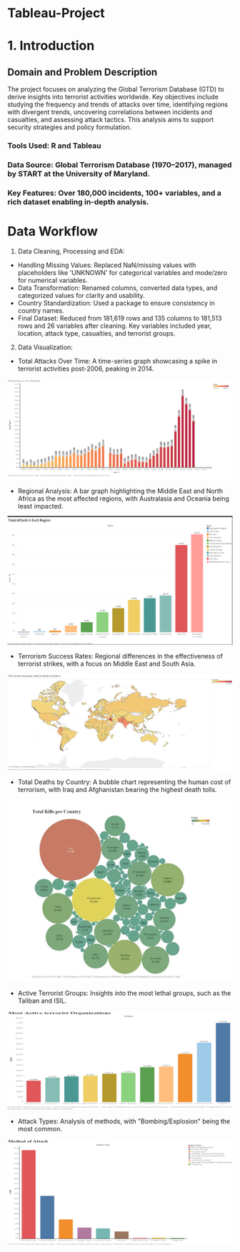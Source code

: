 # Tableau-Project

# 1. Introduction

## Domain and Problem Description
The project focuses on analyzing the Global Terrorism Database (GTD) to derive insights into terrorist activities worldwide. Key objectives include studying the frequency and trends of attacks over time, identifying regions with divergent trends, uncovering correlations between incidents and casualties, and assessing attack tactics. This analysis aims to support security strategies and policy formulation.

### Tools Used: R and Tableau
### Data Source: Global Terrorism Database (1970–2017), managed by START at the University of Maryland.
### Key Features: Over 180,000 incidents, 100+ variables, and a rich dataset enabling in-depth analysis.

# Data Workflow

1) Data Cleaning, Processing and EDA:
  - Handling Missing Values: Replaced NaN/missing values with placeholders like 'UNKNOWN' for categorical variables and mode/zero for numerical variables.
  - Data Transformation: Renamed columns, converted data types, and categorized values for clarity and usability.
  - Country Standardization: Used a package to ensure consistency in country names.
  - Final Dataset: Reduced from 181,619 rows and 135 columns to 181,513 rows and 26 variables after cleaning. Key variables included year, location, attack type, casualties, and terrorist groups.

2) Data Visualization:
  - Total Attacks Over Time: A time-series graph showcasing a spike in terrorist activities post-2006, peaking in 2014.

  ![Total attacks over time.png](https://github.com/jeetswami/Tableau-Project/blob/85c51722d037e2691bdb42de8f61b9edb53cbe96/Total%20attacks%20over%20time.png)

  - Regional Analysis: A bar graph highlighting the Middle East and North Africa as the most affected regions, with Australasia and Oceania being least impacted.
  
  ![Regional Analysis](https://github.com/jeetswami/Tableau-Project/blob/d8d6b55d53d2385c1ce183a9d87e7594770091eb/Regional%20Analysis.png)

  - Terrorism Success Rates: Regional differences in the effectiveness of terrorist strikes, with a focus on Middle East and South Asia.

  ![Terrorism Success Rates](https://github.com/jeetswami/Tableau-Project/blob/d8d6b55d53d2385c1ce183a9d87e7594770091eb/Terrorism%20Success%20Rate.png)

  - Total Deaths by Country: A bubble chart representing the human cost of terrorism, with Iraq and Afghanistan bearing the highest death tolls.

  ![Total Deaths by Country](https://github.com/jeetswami/Tableau-Project/blob/d8d6b55d53d2385c1ce183a9d87e7594770091eb/Total%20Death%20per%20country.png)

  - Active Terrorist Groups: Insights into the most lethal groups, such as the Taliban and ISIL.

  ![Active Terrorist Groups](https://github.com/jeetswami/Tableau-Project/blob/d8d6b55d53d2385c1ce183a9d87e7594770091eb/Most%20Active%20Terrorist%20Organizations.png)

  - Attack Types: Analysis of methods, with "Bombing/Explosion" being the most common.

  ![Attack Types](https://github.com/jeetswami/Tableau-Project/blob/d8d6b55d53d2385c1ce183a9d87e7594770091eb/Method%20of%20Attack.png)
